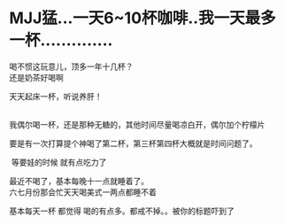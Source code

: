 # MJJ猛...一天6~10杯咖啡..我一天最多一杯..............


喝不惯这玩意儿，顶多一年十几杯？<br />
还是奶茶好喝啊<img id="aimg_RfUEs" onclick="zoom(this, this.src, 0, 0, 0)" class="zoom" src="https://cdn.jsdelivr.net/gh/hishis/forum-master/public/images/patch.gif" onmouseover="img_onmouseoverfunc(this)" onload="thumbImg(this)" border="0" alt="" />

天天起床一杯，听说养肝！<br />
<br />
<img src="static/image/smiley/default/lol.gif" smilieid="12" border="0" alt="" /><img src="static/image/smiley/default/lol.gif" smilieid="12" border="0" alt="" /><img src="static/image/smiley/default/lol.gif" smilieid="12" border="0" alt="" />

我偶尔喝一杯，还是那种无糖的，其他时间尽量喝凉白开，偶尔加个柠檬片

要是有一次打算提个神喝了第二杯，第三杯第四杯大概就是时间问题了。

<img src="static/image/smiley/default/lol.gif" smilieid="12" border="0" alt="" /><img src="static/image/smiley/default/lol.gif" smilieid="12" border="0" alt="" /> 等要娃的时候 就有点吃力了

最近不喝了，基本每晚十一点就睡着了。<br />
六七月份那会忙天天喝美式一两点都睡不着<img id="aimg_Rr98o" onclick="zoom(this, this.src, 0, 0, 0)" class="zoom" src="https://cdn.jsdelivr.net/gh/hishis/forum-master/public/images/patch.gif" onmouseover="img_onmouseoverfunc(this)" onload="thumbImg(this)" border="0" alt="" />

基本每天一杯 都觉得 喝的有点多。都戒不掉。。被你的标题吓到了
